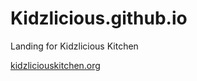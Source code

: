 # Kidzlicious.github.io

Landing for Kidzlicious Kitchen

[kidzliciouskitchen.org](http://kidzliciouskitchen.org)